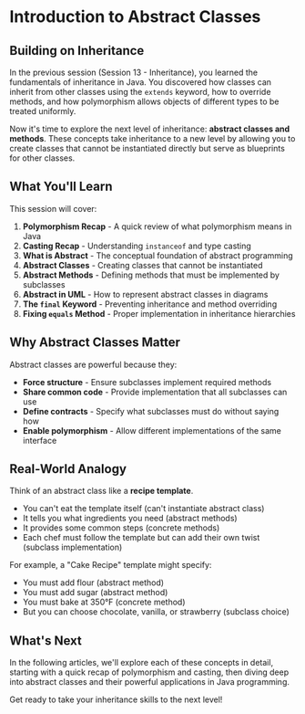 # Introduction to Abstract Classes

## Building on Inheritance

In the previous session (Session 13 - Inheritance), you learned the fundamentals of inheritance in Java. You discovered how classes can inherit from other classes using the `extends` keyword, how to override methods, and how polymorphism allows objects of different types to be treated uniformly.

Now it's time to explore the next level of inheritance: **abstract classes and methods**. These concepts take inheritance to a new level by allowing you to create classes that cannot be instantiated directly but serve as blueprints for other classes.

## What You'll Learn

This session will cover:

1. **Polymorphism Recap** - A quick review of what polymorphism means in Java
2. **Casting Recap** - Understanding `instanceof` and type casting
3. **What is Abstract** - The conceptual foundation of abstract programming
4. **Abstract Classes** - Creating classes that cannot be instantiated
5. **Abstract Methods** - Defining methods that must be implemented by subclasses
6. **Abstract in UML** - How to represent abstract classes in diagrams
7. **The `final` Keyword** - Preventing inheritance and method overriding
8. **Fixing `equals` Method** - Proper implementation in inheritance hierarchies

## Why Abstract Classes Matter

Abstract classes are powerful because they:

- **Force structure** - Ensure subclasses implement required methods
- **Share common code** - Provide implementation that all subclasses can use
- **Define contracts** - Specify what subclasses must do without saying how
- **Enable polymorphism** - Allow different implementations of the same interface

## Real-World Analogy

Think of an abstract class like a **recipe template**. 

- You can't eat the template itself (can't instantiate abstract class)
- It tells you what ingredients you need (abstract methods)
- It provides some common steps (concrete methods)
- Each chef must follow the template but can add their own twist (subclass implementation)

For example, a "Cake Recipe" template might specify:
- You must add flour (abstract method)
- You must add sugar (abstract method)
- You must bake at 350°F (concrete method)
- But you can choose chocolate, vanilla, or strawberry (subclass choice)

## What's Next

In the following articles, we'll explore each of these concepts in detail, starting with a quick recap of polymorphism and casting, then diving deep into abstract classes and their powerful applications in Java programming.

Get ready to take your inheritance skills to the next level!
